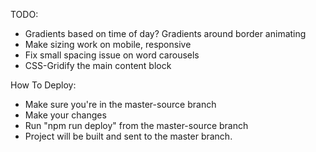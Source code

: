 TODO:
- Gradients based on time of day? Gradients around border animating
- Make sizing work on mobile, responsive
- Fix small spacing issue on word carousels
- CSS-Gridify the main content block

How To Deploy:
- Make sure you're in the master-source branch
- Make your changes
- Run "npm run deploy" from the master-source branch
- Project will be built and sent to the master branch.